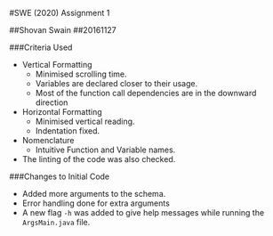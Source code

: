 #SWE (2020) Assignment 1

##Shovan Swain
##20161127

###Criteria Used

- Vertical Formatting
    - Minimised scrolling time.
    - Variables are declared closer to their usage.
    - Most of the function call dependencies are in the downward direction
- Horizontal Formatting
    - Minimised vertical reading.
    - Indentation fixed.
- Nomenclature
    - Intuitive Function and Variable names.
- The linting of the code was also checked.

###Changes to Initial Code
- Added more arguments to the schema.
- Error handling done for extra arguments
- A new flag ```-h``` was added to give help messages while running the ```ArgsMain.java``` file.